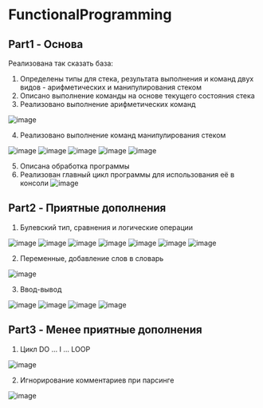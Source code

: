 # FunctionalProgramming
## Part1 - Основа
Реализована так сказать база:
1. Определены типы для стека, результата выполнения и команд двух видов - арифметических и манипулирования стеком
2. Описано выполнение команды на основе текущего состояния стека
3. Реализовано выполнение арифметических команд

![image](https://github.com/user-attachments/assets/118cc44f-58f1-473a-b409-0e43f282df57)

4. Реализовано выполнение команд манипулирования стеком

![image](https://github.com/user-attachments/assets/6139b468-40a0-4fa5-b97e-dd9297df8e00)
![image](https://github.com/user-attachments/assets/658b6971-2493-43f5-9051-f9ce32210c91)
![image](https://github.com/user-attachments/assets/25491d9c-7a4c-444c-9a88-ca6225b2de8b)
![image](https://github.com/user-attachments/assets/6c3d6c8d-5985-4a74-9e0a-f1a4f86806d8)
![image](https://github.com/user-attachments/assets/4ee57954-8c7a-4c6f-be7d-740c7a6425bd)

5. Описана обработка программы
6. Реализован главный цикл программы для использования её в консоли
![image](https://github.com/user-attachments/assets/31f1d21b-e408-4000-b4f2-79ac736a1431)
## Part2 - Приятные дополнения
1. Булевский тип, сравнения и логические операции

![image](https://github.com/user-attachments/assets/6157c15e-04a6-4155-a585-5e35f461f026)
![image](https://github.com/user-attachments/assets/227d7f74-88ad-4c4c-974f-748ae5d5f338)
![image](https://github.com/user-attachments/assets/e654625f-99a0-4448-82b4-a057fe658f8e)
![image](https://github.com/user-attachments/assets/ae87706b-9356-4be0-a9e1-b3a91ec0fe62)
![image](https://github.com/user-attachments/assets/4a34044f-80ec-44ea-b88b-c0357efdd7e5)
![image](https://github.com/user-attachments/assets/1d9bc072-b4e0-49e5-8b28-4ee9ed7edfdb)
![image](https://github.com/user-attachments/assets/70dc535b-180d-4b63-9475-dc3058d4063b)

2. Переменные, добавление слов в словарь

![image](https://github.com/user-attachments/assets/86e66951-5c26-44fb-8484-1a9e1def43e4)

3. Ввод-вывод

![image](https://github.com/user-attachments/assets/e435c6ba-a61c-4dc2-9a4b-e2d35b249f86)
![image](https://github.com/user-attachments/assets/ece4441f-66ea-4cf5-9cba-846b324334c6)
![image](https://github.com/user-attachments/assets/6945e134-e732-44a5-8d44-5327f7bcbd59)
![image](https://github.com/user-attachments/assets/dc8d7b5b-a7cc-4ee3-9638-6dc8661e4d13)

## Part3 - Менее приятные дополнения
1. Цикл DO ... I ... LOOP
   
![image](https://github.com/user-attachments/assets/c1b428b3-2ecb-4f95-931b-f156ef10bc27)

2. Игнорирование комментариев при парсинге

![image](https://github.com/user-attachments/assets/0173b9aa-6b82-4234-8f89-61ebc7f8e772)

